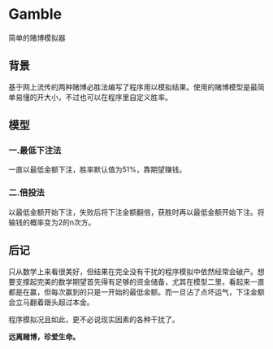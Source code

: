 # Gamble

简单的赌博模拟器

## 背景

基于网上流传的两种赌博必胜法编写了程序用以模拟结果。使用的赌博模型是最简单易懂的开大小，不过也可以在程序里自定义胜率。

## 模型

###  一.最低下注法

一直以最低金额下注，胜率默认值为51%，靠期望赚钱。

### 二.倍投法

以最低金额开始下注，失败后将下注金额翻倍，获胜时再以最低金额开始下注。将输钱的概率变为2的n次方。

## 后记

只从数学上来看很美好，但结果在完全没有干扰的程序模拟中依然经常会破产。想要支撑起完美的数学期望首先得有足够的资金储备，尤其在模型二里，看起来一直都是在赢，但每次赢到的只是一开始的最低金额。而一旦沾了点坏运气，下注金额会立马翻着跟头超过本金。

程序模拟况且如此，更不必说现实因素的各种干扰了。

**远离赌博，珍爱生命。**

